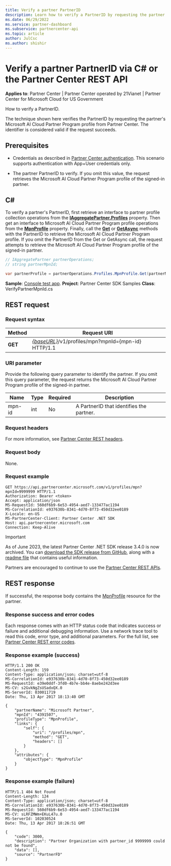 ```yaml
---
title: Verify a partner PartnerID
description: Learn how to verify a PartnerID by requesting the partner's Microsoft AI Cloud Partner Program profile via C\# or the Partner Center REST API.
ms.date: 06/29/2022
ms.service: partner-dashboard
ms.subservice: partnercenter-api
ms.topic: article
author: JulCsc
ms.author: shishir
---
```


# Verify a partner PartnerID via C\# or the Partner Center REST API

**Applies to**: Partner Center | Partner Center operated by 21Vianet |  Partner Center for Microsoft Cloud for US Government

How to verify a PartnerID.

The technique shown here verifies the PartnerID by requesting the partner's Microsoft AI Cloud Partner Program profile from Partner Center. The identifier is considered valid if the request succeeds.

## Prerequisites

- Credentials as described in [Partner Center authentication](partner-center-authentication.md). This scenario supports authentication with App+User credentials only.

- The partner PartnerID to verify. If you omit this value, the request retrieves the Microsoft AI Cloud Partner Program profile of the signed-in partner.

## C\#

To verify a partner's PartnerID, first retrieve an interface to partner profile collection operations from the [**IAggregatePartner.Profiles**](/dotnet/api/microsoft.store.partnercenter.ipartner.profiles) property. Then get an interface to Microsoft AI Cloud Partner Program profile operations from the [**MpnProfile**](/dotnet/api/microsoft.store.partnercenter.profiles.ipartnerprofilecollection.mpnprofile) property. Finally, call the [**Get**](/dotnet/api/microsoft.store.partnercenter.profiles.impnprofile.get) or [**GetAsync**](/dotnet/api/microsoft.store.partnercenter.profiles.impnprofile.getasync) methods with the PartnerID to retrieve the Microsoft AI Cloud Partner Program profile. If you omit the PartnerID from the Get or GetAsync call, the request attempts to retrieve the Microsoft AI Cloud Partner Program profile of the signed-in partner.

``` csharp
// IAggregatePartner partnerOperations;
// string partnerMpnId;

var partnerProfile = partnerOperations.Profiles.MpnProfile.Get(partnerMpnId);
```

**Sample**: [Console test app](console-test-app.md). **Project**: Partner Center SDK Samples **Class**: VerifyPartnerMpnId.cs

## REST request

### Request syntax

| Method  | Request URI                                                                         |
|---------|-------------------------------------------------------------------------------------|
| **GET** | [*{baseURL}*](partner-center-rest-urls.md)/v1/profiles/mpn?mpnId={mpn-id} HTTP/1.1 |

### URI parameter

Provide the following query parameter to identify the partner. If you omit this query parameter, the request returns the Microsoft AI Cloud Partner Program profile of the signed-in partner.

| Name   | Type | Required | Description                                                 |
|--------|------|----------|-------------------------------------------------------------|
| mpn-id | int  | No       | A PartnerID that identifies the partner. |

### Request headers

For more information, see [Partner Center REST headers](headers.md).

### Request body

None.

### Request example

```http
GET https://api.partnercenter.microsoft.com/v1/profiles/mpn?mpnId=9999999 HTTP/1.1
Authorization: Bearer <token>
Accept: application/json
MS-RequestId: 560df6b9-6e53-4954-aed7-133477ac1194
MS-CorrelationId: e937630b-8341-4d70-8f73-450d32ee0189
X-Locale: en-US
MS-PartnerCenter-Client: Partner Center .NET SDK
Host: api.partnercenter.microsoft.com
Connection: Keep-Alive
```

> [!IMPORTANT]
> As of June 2023, the latest Partner Center .NET SDK release 3.4.0 is now archived. You can [download the SDK release from GitHub](https://github.com/microsoft/partner-center-sdk-for-dotNET), along with a [readme file](https://github.com/microsoft/partner-center-sdk-for-dotNET#readme) that contains useful information.
>
> Partners are encouraged to continue to use the [Partner Center REST APIs](partner-center-rest-api-reference.md).

## REST response

If successful, the response body contains the [MpnProfile](profile-resources.md#mpnprofile) resource for the partner.

### Response success and error codes

Each response comes with an HTTP status code that indicates success or failure and additional debugging information. Use a network trace tool to read this code, error type, and additional parameters. For the full list, see [Partner Center REST error codes](error-codes.md).

### Response example (success)

```http
HTTP/1.1 200 OK
Content-Length: 159
Content-Type: application/json; charset=utf-8
MS-CorrelationId: e937630b-8341-4d70-8f73-450d32ee0189
MS-RequestId: e39e0ddf-3fd0-4b7e-bb4e-8aebe242d3ee
MS-CV: s2GvkNgZsUSadxQX.0
MS-ServerId: 030011719
Date: Thu, 13 Apr 2017 18:13:40 GMT

{
    "partnerName": "Microsoft Partner", 
    "mpnId": "4391507",
    "profileType": "MpnProfile",
    "links": {
        "self": {
            "uri": "/profiles/mpn",
            "method": "GET",
            "headers": []
        }
    },
    "attributes": {
        "objectType": "MpnProfile"
    }
}
```

### Response example (failure)

```http
HTTP/1.1 404 Not Found
Content-Length: 124
Content-Type: application/json; charset=utf-8
MS-CorrelationId: e937630b-8341-4d70-8f73-450d32ee0189
MS-RequestId: 560df6b9-6e53-4954-aed7-133477ac1194
MS-CV: sLRFZMWm+EKuL47u.0
MS-ServerId: 102030524
Date: Thu, 13 Apr 2017 18:26:51 GMT

{
    "code": 3000,
    "description": "Partner Organization with partner_id 9999999 could not be found",
    "data": [],
    "source": "PartnerFD"
}
```
